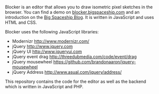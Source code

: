 Blocker is an editor that allows you to draw isometric pixel sketches in the browser.
You can find a demo on [blocker.bigspaceship.com](http://blocker.bigspaceship.com) and an introduction on the 
[Big Spaceship Blog](http://www.bigspaceship.com/2012/03/introducing-blocker/).
It is written in JavaScript and uses HTML and CSS.

Blocker uses the following JavaScript libraries:

- Modernizr http://www.modernizr.com/
- jQuery http://www.jquery.com
- jQuery UI http://www.jqueryui.com
- jQuery event drag http://threedubmedia.com/code/event/drag
- jQuery mousewheel https://github.com/brandonaaron/jquery-mousewheel
- jQuery Address http://www.asual.com/jquery/address/

This repository contains the code for the editor as well as the backend which is written in JavaScript and PHP.